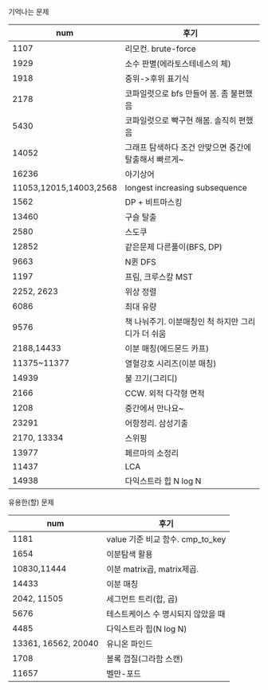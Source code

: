 기억나는 문제

|num|후기|
|---|-----------|
|1107|리모컨. brute-force|
|1929|소수 판별(에라토스테네스의 체)|
|1918|중위->후위 표기식|
|2178|코파일럿으로 bfs 만들어 봄. 좀 불편했음|
|5430|코파일럿으로 빡구현 해봄. 솔직히 편했음|
|14052|그래프 탐색하다 조건 안맞으면 중간에 탈출해서 빠르게~|
|16236|아기상어|
|11053,12015,14003,2568|longest increasing subsequence|
|1562|DP + 비트마스킹|
|13460|구슬 탈출|
|2580|스도쿠|
|12852|같은문제 다른풀이(BFS, DP)|
|9663|N퀸 DFS|
|1197|프림, 크루스칼 MST|
|2252, 2623|위상 정렬|
|6086|최대 유량|
|9576|책 나눠주기. 이분매칭인 척 하지만 그리디가 더 쉬움|
|2188,14433|이분 매칭(에드몬드 카프)|
|11375~11377|열혈강호 시리즈(이분 매칭)|
|14939|불 끄기(그리디)|
|2166|CCW. 외적 다각형 면적|
|1208|중간에서 만나요~|
|23291|어항정리. 삼성기출|
|2170, 13334|스위핑|
|13977|페르마의 소정리|
|11437|LCA|
|14938|다익스트라 힙 N log N|

유용한(할) 문제

|num|후기|
|---|-----------|
|1181|value 기준 비교 함수. cmp_to_key|
|1654|이분탐색 활용|
|10830,11444|이분 matrix곱, matrix제곱.|
|14433|이분 매칭|
|2042, 11505|세그먼트 트리(합, 곱)|
|5676|테스트케이스 수 명시되지 않았을 때|
|4485|다익스트라 힙(N log N)|
|13361, 16562, 20040|유니온 파인드|
|1708|볼록 껍질(그라함 스캔)|
|11657|벨만-포드|